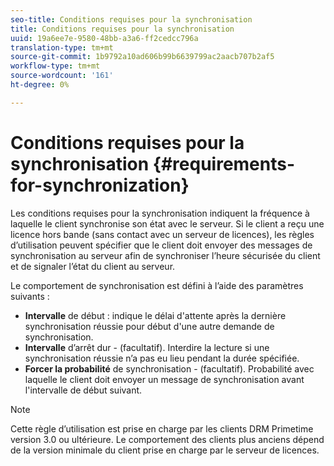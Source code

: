 ```yaml
---
seo-title: Conditions requises pour la synchronisation
title: Conditions requises pour la synchronisation
uuid: 19a6ee7e-9580-48bb-a3a6-ff2cedcc796a
translation-type: tm+mt
source-git-commit: 1b9792a10ad606b99b6639799ac2aacb707b2af5
workflow-type: tm+mt
source-wordcount: '161'
ht-degree: 0%

---
```



# Conditions requises pour la synchronisation {#requirements-for-synchronization}

Les conditions requises pour la synchronisation indiquent la fréquence à laquelle le client synchronise son état avec le serveur. Si le client a reçu une licence hors bande (sans contact avec un serveur de licences), les règles d’utilisation peuvent spécifier que le client doit envoyer des messages de synchronisation au serveur afin de synchroniser l’heure sécurisée du client et de signaler l’état du client au serveur.

Le comportement de synchronisation est défini à l’aide des paramètres suivants :

* **Intervalle** de début : indique le délai d&#39;attente après la dernière synchronisation réussie pour début d&#39;une autre demande de synchronisation.
* **Intervalle** d’arrêt dur - (facultatif). Interdire la lecture si une synchronisation réussie n’a pas eu lieu pendant la durée spécifiée.
* **Forcer la probabilité** de synchronisation - (facultatif). Probabilité avec laquelle le client doit envoyer un message de synchronisation avant l&#39;intervalle de début suivant.

>[!NOTE]
>
>Cette règle d’utilisation est prise en charge par les clients DRM Primetime version 3.0 ou ultérieure. Le comportement des clients plus anciens dépend de la version minimale du client prise en charge par le serveur de licences.
